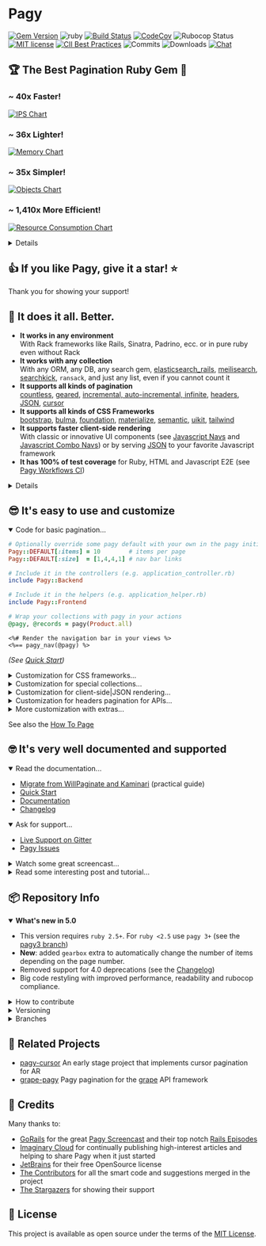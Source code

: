 # Pagy

[![Gem Version](https://img.shields.io/gem/v/pagy.svg?label=pagy&colorA=99004d&colorB=cc0066)](https://rubygems.org/gems/pagy)
![ruby](https://img.shields.io/badge/ruby-2.5+-ruby.svg?colorA=99004d&colorB=cc0066)
[![Build Status](https://img.shields.io/github/workflow/status/ddnexus/pagy/Pagy%20CI/master)](https://github.com/ddnexus/pagy/actions?query=branch:master)
[![CodeCov](https://img.shields.io/codecov/c/github/ddnexus/pagy.svg?colorA=1f7a1f&colorB=2aa22a)](https://codecov.io/gh/ddnexus/pagy)
![Rubocop Status](https://img.shields.io/badge/rubocop-passing-rubocop.svg?colorA=1f7a1f&colorB=2aa22a)
[![MIT license](https://img.shields.io/badge/license-MIT-mit.svg?colorA=1f7a1f&colorB=2aa22a)](http://opensource.org/licenses/MIT)
 [![CII Best Practices](https://bestpractices.coreinfrastructure.org/projects/4329/badge)](https://bestpractices.coreinfrastructure.org/projects/4329)
![Commits](https://img.shields.io/github/commit-activity/y/ddnexus/pagy.svg?label=commits&colorA=004d99&colorB=0073e6)
![Downloads](https://img.shields.io/gem/dt/pagy.svg?colorA=004d99&colorB=0073e6)
[![Chat](http://img.shields.io/badge/gitter-ruby--pagy-purple.svg?colorA=800080&colorB=b300b3)](https://gitter.im/ruby-pagy/Lobby)

## 🏆 The Best Pagination Ruby Gem 🥇

### ~ 40x Faster!

[![IPS Chart](docs/assets/images/ips-chart.png)](https://ddnexus.github.io/pagination-comparison/gems.html#ips-benchmark)

### ~ 36x Lighter!

[![Memory Chart](docs/assets/images/memory-chart.png)](https://ddnexus.github.io/pagination-comparison/gems.html#memory-profile)

### ~ 35x Simpler!

[![Objects Chart](docs/assets/images/objects-chart.png)](https://ddnexus.github.io/pagination-comparison/gems.html#memory-profile)

### ~ 1,410x More Efficient!

[![Resource Consumption Chart](docs/assets/images/resource-consumption-chart.png)](https://ddnexus.github.io/pagination-comparison/gems.html#efficiency-ratio)

<details>

_Each dot in the visualization above represents the resources that Pagy consumes for one full rendering. The other gems consume hundreds of times as much for the same rendering._

_The [IPS/Kb ratio](http://ddnexus.github.io/pagination-comparison/gems.html#efficiency-ratio) is calculated out of speed (IPS) and Memory (Kb): it shows how well each gem uses each Kb of memory it allocates/consumes._

See the [Detailed Gems Comparison](http://ddnexus.github.io/pagination-comparison/gems.html) for full details.

</details>

## 👍 If you like Pagy, give it a star! ⭐  

Thank you for showing your support!

## 🤩 It does it all. Better.

- **It works in any environment**<br>With Rack frameworks like Rails, Sinatra, Padrino, ecc. or in pure ruby even without Rack
- **It works with any collection**<br>With any ORM, any DB, any search gem, [elasticsearch_rails](http://ddnexus.github.io/pagy/extras/elasticsearch_rails), [meilisearch](http://ddnexus.github.io/pagy/extras/meilisearch), [searchkick](http://ddnexus.github.io/pagy/extras/searchkick), `ransack`, and just any list, even if you cannot count it
- **It supports all kinds of pagination**<br>[countless](http://ddnexus.github.io/pagy/extras/countless), [geared](http://ddnexus.github.io/pagy/extras/gearbox), [incremental, auto-incremental, infinite](http://ddnexus.github.io/pagy/extras/support), [headers](http://ddnexus.github.io/pagy/extras/headers), [JSON](http://ddnexus.github.io/pagy/extras/metadata), [cursor](https://github.com/Uysim/pagy-cursor)
- **It supports all kinds of CSS Frameworks**<br>[bootstrap](http://ddnexus.github.io/pagy/extras/bootstrap), [bulma](http://ddnexus.github.io/pagy/extras/bulma), [foundation](http://ddnexus.github.io/pagy/extras/foundation), [materialize](http://ddnexus.github.io/pagy/extras/materialize), [semantic](http://ddnexus.github.io/pagy/extras/semantic), [uikit](http://ddnexus.github.io/pagy/extras/uikit), [tailwind](http://ddnexus.github.io/pagy/extras/tailwind)
- **It supports faster client-side rendering**<br>With classic or innovative UI components (see [Javascript Navs](https://ddnexus.github.io/pagy/api/javascript#javascript-navs) and [Javascript Combo Navs](https://ddnexus.github.io/pagy/api/javascript#javascript-combo-navs)) or by serving [JSON](http://ddnexus.github.io/pagy/extras/metadata) to your favorite Javascript framework
- **It has 100% of test coverage** for Ruby, HTML and Javascript E2E (see [Pagy Workflows CI](https://github.com/ddnexus/pagy/actions))

<details>

### Code Structure

- **Pagy has a very slim core code** very easy to understand and use _(see [more...](https://ddnexus.github.io/pagy/api))_
- **It has a quite fat set of optional extras** that you can explicitly require for very efficient and modular customization _(see [extras](https://ddnexus.github.io/pagy/extras))_
- **It has no dependencies**: it produces its own HTML, URLs, i18n with its own specialized and fast code _(see [why...](https://ddnexus.github.io/pagy/index#specialized-code-instead-of-generic-helpers))_
- **Its methods are accessible and overridable** right where you use them (no pesky monkey-patching needed)

### Unlike the other gems

- Pagy is very modular and does not load any unnecessary code in your app _(see [why...](https://ddnexus.github.io/pagy/how-to#global-configuration))_
- It doesn't impose limits on your code even with collections|scopes that already used `limit` and `offset` _(see [how...](https://ddnexus.github.io/pagy/how-to#paginate-a-pre-offsetted-and-pre-limited-collection))_
- It works with fast helpers OR easy to edit templates _(see [more...](https://ddnexus.github.io/pagy/how-to#using-templates))_
- It raises real `Pagy::OverflowError` exceptions that you can rescue from _(see [how...](https://ddnexus.github.io/pagy/how-to#handling-pagyoutofrangeerror-exception))_ or use the [overflow extra](http://ddnexus.github.io/pagy/extras/overflow) for a few ready to use common behaviors
- It does not impose any difficult-to-override logic or output _(see [why...](https://ddnexus.github.io/pagy/index#really-easy-to-customize))_

### Better Components

Besides the classic pagination offered by the `pagy_nav` helpers, you can also use a couple of more performant alternatives:

- [pagy_nav_js](http://ddnexus.github.io/pagy/api/javascript#javascript-navs): A faster and lighter classic looking UI, rendered on the client side with optional responsiveness:<br>![bootstrap_nav_js](docs/assets/images/bootstrap_nav_js-w.png)

- [pagy_combo_nav_js](http://ddnexus.github.io/pagy/api/javascript#javascript-combo-navs): The fastest and lightest alternative UI _(48x faster, 48x lighter and 2,270x more efficient than Kaminari)_ that combines navigation and pagination info in a single compact element:<br>![bootstrap_combo_nav_js](docs/assets/images/bootstrap_combo_nav_js-w.png)

</details>

## 😎 It's easy to use and customize

<details open>

<summary>Code for basic pagination...</summary>

```rb
# Optionally override some pagy default with your own in the pagy initializer
Pagy::DEFAULT[:items] = 10        # items per page
Pagy::DEFAULT[:size]  = [1,4,4,1] # nav bar links

# Include it in the controllers (e.g. application_controller.rb)
include Pagy::Backend

# Include it in the helpers (e.g. application_helper.rb)
include Pagy::Frontend

# Wrap your collections with pagy in your actions
@pagy, @records = pagy(Product.all)
```

```erb
<%# Render the navigation bar in your views %>
<%== pagy_nav(@pagy) %>
```

_(See [Quick Start](https://ddnexus.github.io/pagy/how-to#quick-start))_

</details>

<details>

<summary>Customization for CSS frameworks...</summary>

```rb
# Require a CSS framework extra in the pagy initializer (e.g. bootstrap)
require 'pagy/extras/bootstrap'
```

```erb
<%# Use it in your views %>
<%== pagy_bootstrap_nav(@pagy) %>
```

_(See the [bootstrap extra](http://ddnexus.github.io/pagy/extras/bootstrap))_

</details>

<details>

<summary>Customization for special collections...</summary>

```rb
# Require some special backend extra in the pagy initializer (e.g. elasticsearch_rails)
require 'pagy/extras/elasticsearch_rails'

# Extend your models (e.g. application_record.rb)
extend Pagy::ElasticsearchRails

# Use it in your actions
response         = Article.pagy_search(params[:q])
@pagy, @response = pagy_elasticsearch_rails(response)
```

_(See the [elasticsearch_rails extra](http://ddnexus.github.io/pagy/extras/elasticsearch_rails))_

</details>

<details>

<summary>Customization for client-side|JSON rendering...</summary>

```ruby
# Require the metadata extra in the pagy initializer
require 'pagy/extras/metadata'

# Use it in your actions
pagy, records = pagy(Product.all)
render json: { data: records,
               pagy: pagy_metadata(pagy) }
```

_(See the [metadata extra](http://ddnexus.github.io/pagy/extras/metadata))_

</details>

<details>

<summary>Customization for headers pagination for APIs...</summary>

```ruby
# Require the headers extra in the pagy initializer
require 'pagy/extras/headers'

# Use it in your actions
pagy, records = pagy(Product.all)
pagy_headers_merge(pagy)
render json: records
```

_(See the [headers extra](http://ddnexus.github.io/pagy/extras/headers))_

</details>

<details>

<summary>More customization with extras...</summary><br>

Extras add special options and manage different components, behaviors, Frontend or Backend environments... usually by just requiring them (and optionally overriding some default).

### Backend Extras

- [arel](http://ddnexus.github.io/pagy/extras/arel): Better performance of grouped ActiveRecord collections
- [array](http://ddnexus.github.io/pagy/extras/array): Paginate arrays efficiently, avoiding expensive array-wrapping and without overriding
- [countless](http://ddnexus.github.io/pagy/extras/countless): Paginate without the need of any count, saving one query per rendering
- [elasticsearch_rails](http://ddnexus.github.io/pagy/extras/elasticsearch_rails): Paginate `ElasticsearchRails` response objects
- [headers](http://ddnexus.github.io/pagy/extras/headers): Add RFC-8288 compliant http response headers (and other helpers) useful for API pagination
- [meilisearch](http://ddnexus.github.io/pagy/extras/meilisearch): Paginate `Meilisearch` results
- [metadata](http://ddnexus.github.io/pagy/extras/metadata): Provides the pagination metadata to Javascript frameworks like Vue.js, react.js, etc.
- [searchkick](http://ddnexus.github.io/pagy/extras/searchkick): Paginate `Searchkick::Results` objects

### Frontend Extras

- [bootstrap](http://ddnexus.github.io/pagy/extras/bootstrap): Add nav, nav_js and combo_nav_js helpers for the Bootstrap [pagination component](https://getbootstrap.com/docs/4.1/components/pagination)
- [bulma](http://ddnexus.github.io/pagy/extras/bulma): Add nav, nav_js and combo_nav_js helpers for the Bulma CSS [pagination component](https://bulma.io/documentation/components/pagination)
- [foundation](http://ddnexus.github.io/pagy/extras/foundation): Add nav, nav_js and combo_nav_js helpers for the Foundation [pagination component](https://foundation.zurb.com/sites/docs/pagination.html)
- [materialize](http://ddnexus.github.io/pagy/extras/materialize): Add nav, nav_js and combo_nav_js helpers for the Materialize CSS [pagination component](https://materializecss.com/pagination.html)
- [navs](http://ddnexus.github.io/pagy/extras/navs): Add nav_js and combo_nav_js unstyled helpers
- [semantic](http://ddnexus.github.io/pagy/extras/semantic): Add nav, nav_js and combo_nav_js helpers for the Semantic UI CSS [pagination component](https://semantic-ui.com/collections/menu.html)
- [tailwind](http://ddnexus.github.io/pagy/extras/tailwind): Extra styles for [Tailwind CSS](https://tailwindcss.com)
- [uikit](http://ddnexus.github.io/pagy/extras/uikit): Add nav, nav_js and combo_nav_js helpers for the UIkit [pagination component](https://getuikit.com/docs/pagination)

### Extra Features and Tools

- [Pagy::Console](https://ddnexus.github.io/pagy/api/console): Try any pagy feature or helper right in the irb/rails console even without any app or config
- [gearbox](https://ddnexus.github.io/pagy/extras/gearbox): Automatically change the number of items per page depending on the page number
- [i18n](http://ddnexus.github.io/pagy/extras/i18n): Use the `I18n` gem instead of the pagy-i18n implementation
- [items](http://ddnexus.github.io/pagy/extras/items): Allow the client to request a custom number of items per page with an optional selector UI
- [overflow](http://ddnexus.github.io/pagy/extras/overflow): Allow for easy handling of overflowing pages
- [standalone](http://ddnexus.github.io/pagy/extras/standalone): Use pagy without any request object, nor Rack environment/gem, nor any defined `params` method
- [support](http://ddnexus.github.io/pagy/extras/support): Extra support for features like: incremental, auto-incremental and infinite pagination
- [trim](http://ddnexus.github.io/pagy/extras/trim): Remove the `page=1` param from the first page link

</details>

See also the [How To Page](http://ddnexus.github.io/pagy/how-to)

## 🤓 It's very well documented and supported

<details open>

<summary>Read the documentation...</summary>

- [Migrate from WillPaginate and Kaminari](https://ddnexus.github.io/pagy/migration-guide) (practical guide)
- [Quick Start](https://ddnexus.github.io/pagy/how-to#quick-start)
- [Documentation](https://ddnexus.github.io/pagy/index)
- [Changelog](https://github.com/ddnexus/pagy/blob/master/CHANGELOG.md)

</details>

<details open>

<summary>Ask for support...</summary>

- [Live Support on Gitter](https://gitter.im/ruby-pagy/Lobby)
- [Pagy Issues](https://github.com/ddnexus/pagy/issues)

</details>

<details>

<summary>Watch some great screencast...</summary>

### GoRails Screencast

[![GoRails Screencast](docs/assets/images/gorails-thumbnail-w360.png)](https://gorails.com/episodes/pagination-with-pagy-gem?autoplay=1)

**Notice**: the `pagy_nav_bootstrap` helper used in the screencast has been renamed as `pagy_bootstrap_nav` since version 2.0

### Mike Rogers Screencast

[![How To Paginate A Collection Using Pagy](docs/assets/images/mike-rogers-w360.jpg)](https://youtu.be/aILtxj_LVuA)

### SupeRails Screencast

[![Ruby on Rails #19 gem Pagy - Ultimate Guide](docs/assets/images/superails-w360.jpg)](https://youtu.be/1tsWL4EjhMo)

### Raul Palacio Screencast (Spanish)

[![Raul Palacio Screncast](docs/assets/images/raul-palacio-w360.jpg)](https://youtu.be/_j3gtKf5rRs)

</details>

<details>

<summary>Read some interesting post and tutorial...</summary>

- [Migrate from WillPaginate and Kaminari](https://ddnexus.github.io/pagy/migration-guide) (practical guide)
- [Detailed Gems Comparison](https://ddnexus.github.io/pagination-comparison/gems.html) (charts and analysis)
- [Benchmarks and Memory Profiles Source](http://github.com/ddnexus/pagination-comparison) (Rails app repository)
- [Faster Pagination with Pagy](https://viblo.asia/p/faster-pagination-with-pagy-Eb85ok9W52G) introductory tutorial by Sirajus Salekin
- [Pagy with Templates Minipost](https://www.aloucaslabs.com/miniposts/how-to-install-pagy-gem-with-a-custom-pagination-template-on-a-ruby-on-rails-application) by aloucas
- [Pagination with Pagy](https://www.imaginarycloud.com/blog/paginating-ruby-on-rails-apps-with-pagy) by Tiago Franco
- [Quick guide for Pagy with Sinatra and Sequel](https://medium.com/@vfreefly/how-to-use-pagy-with-sequel-and-sinatra-157dfec1c417) by Victor Afanasev
- [Integrating Pagy with Hanami](http://katafrakt.me/2018/06/01/integrating-pagy-with-hanami/) by Paweł Świątkowski
- [Stateful Tabs with Pagy](https://www.imaginarycloud.com/blog/how-to-paginate-ruby-on-rails-apps-with-pagy) by Chris Seelus
- [Handling Pagination When POSTing Complex Search Forms](https://benkoshy.github.io/2019/10/09/paginating-search-results-with-a-post-request.html) by Ben Koshy.
- [How to Override pagy methods only in specific circumstances](https://benkoshy.github.io/2020/02/01/overriding-pagy-methods.html) by Ben Koshy.
- [How to make your pagination links sticky + bounce at the bottom of your page](https://benkoshy.github.io/2020/09/15/sticky-menu.html) by Ben Koshy.
- [Endless Scroll / Infinite Loading with Turbo Streams & Stimulus](https://www.stefanwienert.de/blog/2021/04/17/endless-scroll-with-turbo-streams/) by Stefan Wienert
- [日本語の投稿](https://qiita.com/search?q=pagy)
- [한국어 튜토리얼](https://kbs4674.tistory.com/72)

</details>

## 📦 Repository Info

<details open>

<summary><b>What's new in 5.0</b></summary>

- This version requires `ruby 2.5+`. For `ruby <2.5` use `pagy 3+` (see the [pagy3 branch](https://github.com/ddnexus/pagy/tree/pagy3))
- **New**: added `gearbox` extra to automatically change the number of items depending on the page number.
- Removed support for 4.0 deprecations (see the [Changelog](https://github.com/ddnexus/pagy/blob/master/CHANGELOG.md))
- Big code restyling with improved performance, readability and rubocop compliance.

</details>

<details>

<summary>How to contribute</summary>

- Pull Requests are welcome!
- For simple contribution you can quickly check your changes with the [Pagy::Console](https://ddnexus.github.io/pagy/api/console) or with the single file [pagy_standalone_app.ru](https://github.com/ddnexus/pagy/blob/master/apps/pagy_standalone_app.ru).
- For more complex contributions you can use the [docker development environment](https://github.com/ddnexus/pagy/tree/master/docker) or your own environment of course.
- If you Create A Pull Request, please ensure that the "All checks have passed" indicator gets green light on the Pull Request page. That means that the tests passed and Codecov and Rubocop are happy.

</details>

<details>

<summary>Versioning</summary>

- Pagy follows the [Semantic Versioning 2.0.0](https://semver.org/). Please, check the [Changelog](https://github.com/ddnexus/pagy/blob/master/CHANGELOG.md) for breaking changes introduced by mayor versions.

</details>

<details>

<summary>Branches</summary>

- The `master` branch is the latest rubygem-published release. It also contains docs and comment changes that don't affect the published code. It is never force-pushed.
- The `dev` branch is the development branch with the new code that will be merged in the next release. It could be force-pushed.
- Expect any other branch to be experimental, force-pushed, rebased and/or deleted even without merging.

</details>

## 💞 Related Projects

- [pagy-cursor](https://github.com/Uysim/pagy-cursor) An early stage project that implements cursor pagination for AR
- [grape-pagy](https://github.com/bsm/grape-pagy) Pagy pagination for the [grape](https://github.com/ruby-grape/grape) API framework

## 👏 Credits

Many thanks to:

- [GoRails](https://gorails.com) for the great [Pagy Screencast](https://gorails.com/episodes/pagination-with-pagy-gem?autoplay=1) and their top notch [Rails Episodes](https://gorails.com/episodes)
- [Imaginary Cloud](https://www.imaginarycloud.com) for continually publishing high-interest articles and helping to share Pagy when it just started
- [JetBrains](http://www.jetbrains.com?from=https%3A%2F%2Fgithub.com%2Fddnexus%2Fpagy) for their free OpenSource license
- [The Contributors](https://github.com/ddnexus/pagy/graphs/contributors) for all the smart code and suggestions merged in the project
- [The Stargazers](https://github.com/ddnexus/pagy/stargazers) for showing their support

## 📃 License

This project is available as open source under the terms of the [MIT License](https://opensource.org/licenses/MIT).
